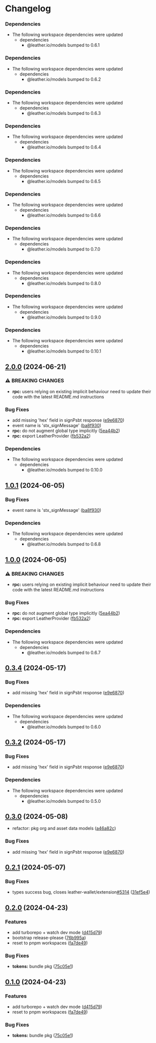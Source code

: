 # Changelog

### Dependencies

* The following workspace dependencies were updated
  * dependencies
    * @leather.io/models bumped to 0.6.1

### Dependencies

* The following workspace dependencies were updated
  * dependencies
    * @leather.io/models bumped to 0.6.2

### Dependencies

* The following workspace dependencies were updated
  * dependencies
    * @leather.io/models bumped to 0.6.3

### Dependencies

* The following workspace dependencies were updated
  * dependencies
    * @leather.io/models bumped to 0.6.4

### Dependencies

* The following workspace dependencies were updated
  * dependencies
    * @leather.io/models bumped to 0.6.5

### Dependencies

* The following workspace dependencies were updated
  * dependencies
    * @leather.io/models bumped to 0.6.6

### Dependencies

* The following workspace dependencies were updated
  * dependencies
    * @leather.io/models bumped to 0.7.0

### Dependencies

* The following workspace dependencies were updated
  * dependencies
    * @leather.io/models bumped to 0.8.0

### Dependencies

* The following workspace dependencies were updated
  * dependencies
    * @leather.io/models bumped to 0.9.0

### Dependencies

* The following workspace dependencies were updated
  * dependencies
    * @leather.io/models bumped to 0.10.1

## [2.0.0](https://github.com/leather-io/mono/compare/@leather.io/rpc-v1.0.4...@leather.io/rpc-v2.0.0) (2024-06-21)


### ⚠ BREAKING CHANGES

* **rpc:** users relying on existing implicit behaviour need to update their code with the latest README.md instructions

### Bug Fixes

* add missing 'hex' field in signPsbt response ([e9e6870](https://github.com/leather-io/mono/commit/e9e6870e5d11351feb23f643dc57ab26b6fabea6))
* event name is 'stx_signMessage' ([ba8f930](https://github.com/leather-io/mono/commit/ba8f9304d9a53698ef8c1fdc7c984aa8cf507d51))
* **rpc:** do not augment global type implicitly ([5ea44b2](https://github.com/leather-io/mono/commit/5ea44b2169d4a7a3151059e94a8682e6c14b0e6a))
* **rpc:** export LeatherProvider ([fb532a2](https://github.com/leather-io/mono/commit/fb532a2f0b6f583de24821c97bd0ca52e21dec4a))


### Dependencies

* The following workspace dependencies were updated
  * dependencies
    * @leather.io/models bumped to 0.10.0

## [1.0.1](https://github.com/leather-io/mono/compare/rpc-v1.0.0...rpc-v1.0.1) (2024-06-05)


### Bug Fixes

* event name is 'stx_signMessage' ([ba8f930](https://github.com/leather-io/mono/commit/ba8f9304d9a53698ef8c1fdc7c984aa8cf507d51))


### Dependencies

* The following workspace dependencies were updated
  * dependencies
    * @leather.io/models bumped to 0.6.8

## [1.0.0](https://github.com/leather-io/mono/compare/rpc-v0.3.10...rpc-v1.0.0) (2024-06-05)


### ⚠ BREAKING CHANGES

* **rpc:** users relying on existing implicit behaviour need to update their code with the latest README.md instructions

### Bug Fixes

* **rpc:** do not augment global type implicitly ([5ea44b2](https://github.com/leather-io/mono/commit/5ea44b2169d4a7a3151059e94a8682e6c14b0e6a))
* **rpc:** export LeatherProvider ([fb532a2](https://github.com/leather-io/mono/commit/fb532a2f0b6f583de24821c97bd0ca52e21dec4a))


### Dependencies

* The following workspace dependencies were updated
  * dependencies
    * @leather.io/models bumped to 0.6.7

## [0.3.4](https://github.com/leather-io/mono/compare/rpc-v0.3.3...rpc-v0.3.4) (2024-05-17)


### Bug Fixes

* add missing 'hex' field in signPsbt response ([e9e6870](https://github.com/leather-io/mono/commit/e9e6870e5d11351feb23f643dc57ab26b6fabea6))


### Dependencies

* The following workspace dependencies were updated
  * dependencies
    * @leather.io/models bumped to 0.6.0

## [0.3.2](https://github.com/leather-io/mono/compare/rpc-v0.3.1...rpc-v0.3.2) (2024-05-17)


### Bug Fixes

* add missing 'hex' field in signPsbt response ([e9e6870](https://github.com/leather-io/mono/commit/e9e6870e5d11351feb23f643dc57ab26b6fabea6))


### Dependencies

* The following workspace dependencies were updated
  * dependencies
    * @leather.io/models bumped to 0.5.0

## [0.3.0](https://github.com/leather-io/mono/compare/rpc-v0.2.1...rpc-v0.3.0) (2024-05-08)

* refactor: pkg org and asset data models ([a46a82c](https://github.com/leather-io/mono/commit/4fb2dbc786987d50800cb80329c5986a51bec4c2))

### Bug Fixes

* add missing 'hex' field in signPsbt response ([e9e6870](https://github.com/leather-io/mono/commit/e9e6870e5d11351feb23f643dc57ab26b6fabea6))

## [0.2.1](https://github.com/leather-io/mono/compare/types-v0.2.0...types-v0.2.1) (2024-05-07)


### Bug Fixes

* types success bug, closes leather-wallet/extension[#5314](https://github.com/leather-io/mono/issues/5314) ([31ef5e4](https://github.com/leather-io/mono/commit/31ef5e420830f86c1f85c2bfdd8b8730c09d298c))

## [0.2.0](https://github.com/leather-io/mono/compare/types-v0.1.0...types-v0.2.0) (2024-04-23)


### Features

* add turborepo + watch dev mode ([d415d79](https://github.com/leather-io/mono/commit/d415d79394488c0cb74765d367b3af8db1d24772))
* bootstrap release-please ([76b995a](https://github.com/leather-io/mono/commit/76b995a37ecfda0aa006b90ab21cadc57dae8e80))
* reset to pnpm workspaces ([fa7de49](https://github.com/leather-io/mono/commit/fa7de49928ee099419db9ff3e91c7dc7b15a4ffa))


### Bug Fixes

* **tokens:** bundle pkg ([75c05e1](https://github.com/leather-io/mono/commit/75c05e1a7ebc4e8fa93254f3cb7e73ba760f76bb))

## [0.1.0](https://github.com/leather-io/mono/compare/types-v0.0.20...types-v0.1.0) (2024-04-23)


### Features

* add turborepo + watch dev mode ([d415d79](https://github.com/leather-io/mono/commit/d415d79394488c0cb74765d367b3af8db1d24772))
* reset to pnpm workspaces ([fa7de49](https://github.com/leather-io/mono/commit/fa7de49928ee099419db9ff3e91c7dc7b15a4ffa))


### Bug Fixes

* **tokens:** bundle pkg ([75c05e1](https://github.com/leather-io/mono/commit/75c05e1a7ebc4e8fa93254f3cb7e73ba760f76bb))
